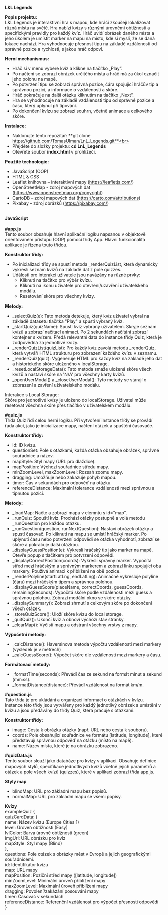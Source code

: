 **L&L Legends**

**Popis projektu:** <br>
L&L Legends je interaktivní hra s mapou, kde hráči zkoušejí lokalizovat různá místa na světě. Hra nabízí kvízy s různými úrovněmi obtížnosti a specifickými pravidly pro každý kvíz. Hráč uvidí obrázek daného místa a jeho úkolem je umístit marker na mapu na místo, kde si myslí, že se daná lokace nachází. Hra vyhodnocuje přesnost tipu na základě vzdálenosti od správné pozice a rychlosti, s jakou hráč odpoví.

**Herní mechanismus:** 
* Hráč si v menu vybere kvíz a klikne na tlačítko „Play“.
* Po načtení se zobrazí obrázek určitého místa a hráč má za úkol označit jeho polohu na mapě.
* Po potvrzení tipu se zobrazí správná pozice, čára spojující hráčův tip a správnou pozici, a informace o vzdálenosti a skóre.
* Hráč pokračuje na další otázku kliknutím na tlačítko „Next“.
* Hra se vyhodnocuje na základě vzdálenosti tipu od správné pozice a času, který uplynul při tipování.
* Po dokončení kvízu se zobrazí souhrn, včetně animace a celkového skóre.

**Instalace:** 
* Naklonujte tento repozitář: **git clone https://github.com/TomasUlman/LnL_Legends.git**<br>
* Přejděte do složky projektu: **cd LnL_Legends**<br>
* Otevřete soubor **index.html** v prohlížeči.<br>

**Použité technologie:**
* JavaScript (OOP)
* HTML & CSS<br>
* Leaflet knihovna – interaktivní mapy (https://leafletjs.com/)<br>
* OpenStreetMap - zdroj mapových dat (https://www.openstreetmap.org/copyright)<br>
* CartoDB – zdroj mapových dat (https://carto.com/attributions)<br>
* Pixabay – zdroj obrázků (https://pixabay.com/)<br>

<br>**JavaScript** <br><br>
**#app.js** <br>
Tento soubor obsahuje hlavní aplikační logiku napsanou v objektově orientovaném přístupu (OOP) pomocí třídy App. Hlavní funkcionalita aplikace je řízena touto třídou.

**Konstruktor třídy:** <br>
* Po inicializaci třídy se spustí metoda _renderQuizList, která dynamicky vykreslí seznam kvízů na základě dat z pole quizzes.
* Události pro interakci uživatele jsou navázány na různé prvky: <br>
  - Kliknutí na tlačítko pro výběr kvízu.
  - Kliknutí na ikonu uživatele pro otevření/uzavření uživatelského modálu.
  - Resetování skóre pro všechny kvízy.

**Metody:** <br>
* _selectQuiz(e): Tato metoda detekuje, který kvíz uživatel vybral na základě datasetu tlačítka "Play" a spustí vybraný kvíz.
* _startQuiz(quizName): Spustí kvíz vybraný uživatelem. Skryje seznam kvízů a zobrazí načítací animaci. Po 2 sekundách načítání zobrazí kontejner s kvízem.
Předá relevantní data do instance třídy Quiz, která je zodpovědná za jednotlivé kvízy.
* _renderQuizList(quizList): Pro každý kvíz zavolá metodu _renderQuiz, která vytváří HTML strukturu pro zobrazení každého kvízu v seznamu.
* _renderQuiz(quiz): Vygeneruje HTML pro každý kvíz na základě jeho dat a historického skóre uloženého v localStorage.
* _resetLocalStorageData(): Tato metoda smaže uložená skóre všech kvízů a nastaví skóre na 'N/A' pro všechny karty kvízů.
* _openUserModal() a _closeUserModal(): Tyto metody se starají o zobrazení a zavření uživatelského modálu.

Interakce s Local Storage: <br>
Skóre pro jednotlivé kvízy je uloženo do localStorage. Uživatel může resetovat všechna skóre přes tlačítko v uživatelském modálu.

**#quiz.js** <br>
Třída Quiz řídí celou herní logiku. Při vytvoření instance třídy se provádí řada akcí, jako je inicializace mapy, načtení otázek a spuštění časovače.

**Konstruktor třídy:**
* id: ID kvízu.
* questionSet: Pole s otázkami, každá otázka obsahuje obrázek, správné souřadnice a název.
* mapStyle: Styl mapy (URL pro dlaždice).
* mapPosition: Výchozí souřadnice středu mapy.
* minZoomLevel, maxZoomLevel: Rozsah zoomu mapy.
* dragging: Umožňuje nebo zakazuje pohyb mapou.
* timer: Čas v sekundách pro odpověď na otázku.
* referenceDistance: Maximální tolerance vzdálenosti mezi správnou a tipnutou pozicí.

**Metody:**
* _loadMap: Načte a zobrazí mapu v elemntu s id="map".
* _runQuiz: Spouští kvíz. Prochází otázky postupně a volá metodu _runQuestion pro každou otázku.
* _runQuestion(question, runNextQuestion): Nastaví obrázek otázky a spustí časovač. Po kliknutí na mapu se umístí hráčský marker. Po uplynutí času nebo potvrzení odpovědi se otázka vyhodnotí, zobrazí se skóre a pokračuje další otázkou.
* _displayGuessPosition(e): Vykreslí hráčský tip jako marker na mapě. Otevře popup s tlačítkem pro potvrzení odpovědi.
* _displayCorrectPosition(coords): Vykreslí správný marker. Vypočítá střed mezi hráčským a správným markerem a zobrazí linku spojující oba markery. Používá animaci k přiblížení na obě pozice.
* _renderPolyline(startLatLng, endLatLng): Animačně vykresluje polyline (čáru) mezi hráčským tipem a správnou polohou.
* _displayGuessScore(placeName, correctCoords, guessCoords, remainingSeconds): Vypočítá skóre podle vzdálenosti mezi guess a správnou polohou. Zobrazí modální okno se skóre otázky.
* _displaySummary(): Zobrazí shrnutí s celkovým skóre po dokončení všech otázek.
* _storeQuizScore(): Uloží skóre kvízu do local storage. 
* _quitQuiz(): Ukončí kvíz a obnoví výchozí stav stránky.
* _clearMap(): Vyčistí mapu a odstraní všechny vrstvy z mapy.

**Výpočetní metody:**
* _calcDistance(): Haversinova metoda výpočtu vzdálenosti mezi markery (výsledek je v metrech)
* _calcGuessScore(): Výpočet skóre dle vzdálenosti mezi markery a času. 

**Formátovací metody:**
* _formatTime(seconds): Převádí čas ze sekund na formát minut a sekund (mm:ss).
* _formatDistance(distance): Převádí vzdálenost na formát km/m.

**#question.js** <br>
Tato třída je pro ukládání a organizaci informací o otázkách v kvízu. Instance této třídy jsou vytvářeny pro každý jednotlivý obrázek a umístění v kvízu a jsou předávány do třídy Quiz, která pracuje s otázkami.

**Konstruktor třídy:**
* image: Cesta k obrázku otázky (např. URL nebo cesta k souboru).
* coords: Pole obsahující souřadnice ve formátu [latitude, longitude], které představují správnou odpověď na otázku (místo na mapě).
* name: Název místa, které je na obrázku zobrazeno. 

**#quizData.js** <br>
Tento soubor slouží jako databáze pro kvízy v aplikaci. Obsahuje definice mapových stylů, specifikace jednotlivých kvízů včetně jejich parametrů a otázek a pole všech kvízů (quizzes), které v aplikaci zobrazí třída app.js.

**Styly map**
* blindMap: URL pro základní mapu bez popisů.
* normalMap: URL pro základní mapu se všemi popisy.

**Kvízy** <br>
exampleQuiz { <br>
  quizCardData: { <br>
    name: Název kvízu (Europe Cities 1) <br>
    level: Úroveň obtížnosti (Easy) <br>
    lvlColor: Barva úrovně obtížnosti (green) <br>
    imgUrl: URL obrázku pro kvíz <br>
    mapStyle: Styl mapy (Blind) <br>
}, <br>
  questions: Pole otázek s obrázky měst v Evropě a jejich geografickými souřadnicemi. <br>
  id: Identifikátor kvízu <br>
  map: URL mapy <br>
  mapPosition: Poziční střed mapy ([latitude, longitude]) <br>
  minZoomLevel: Minimální úroveň přiblížení mapy <br>
  maxZoomLevel: Maximální úroveň přiblížení mapy <br>
  dragging: Povolení/zakázání posouvání mapy <br>
  timer: Časovač v sekundách <br>
  referenceDistance: Referenční vzdálenost pro výpočet přesnosti odpovědí <br>
}
